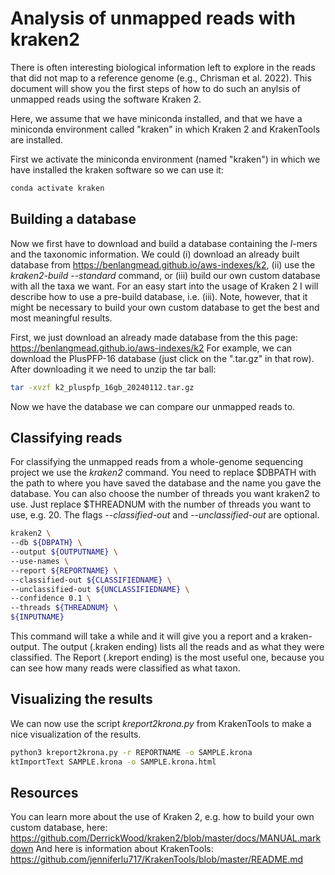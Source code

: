 # Analysis of unmapped reads with kraken2 #


There is often interesting biological information left to explore in the reads that did not map to a reference genome (e.g., Chrisman et al. 2022). This document will show you the first steps of how to do such an anylsis of unmapped reads using the software Kraken 2.

Here, we assume that we have miniconda installed, and that we have a miniconda environment called "kraken" in which Kraken 2 and KrakenTools are installed.

First we activate the miniconda environment (named "kraken") in which we have installed the kraken software so we can use it:

```sh
conda activate kraken
```

## Building a database ##
Now we first have to download and build a database containing the *l*-mers and the taxonomic information. We could (i) download an already built database from https://benlangmead.github.io/aws-indexes/k2, (ii) use the *kraken2-build --standard* command, or (iii) build our own custom database with all the taxa we want.
For an easy start into the usage of Kraken 2 I will describe how to use a pre-build database, i.e. (iii). Note, however, that it might be necessary to build your own custom database to get the best and most meaningful results.

First, we just download an already made database from the this page: https://benlangmead.github.io/aws-indexes/k2
For example, we can download the PlusPFP-16 database (just click on the ".tar.gz" in that row). After downloading it we need to unzip the tar ball:

```sh
tar -xvzf k2_pluspfp_16gb_20240112.tar.gz
```
Now we have the database we can compare our unmapped reads to.

## Classifying reads ##
For classifying the unmapped reads from a whole-genome sequencing project we use the *kraken2* command.
You need to replace $DBPATH with the path to where you have saved the database and the name you gave the database. You can also choose the number of threads you  want kraken2 to use. Just replace $THREADNUM with the number of threads you want to use, e.g. 20. The flags *--classified-out* and
*--unclassified-out* are optional.

```sh
kraken2 \
--db ${DBPATH} \
--output ${OUTPUTNAME} \
--use-names \
--report ${REPORTNAME} \
--classified-out ${CLASSIFIEDNAME} \
--unclassified-out ${UNCLASSIFIEDNAME} \
--confidence 0.1 \
--threads ${THREADNUM} \
${INPUTNAME}
```

This command will take a while and it will give you a report and a kraken-output. The output (.kraken ending) lists all the reads and as what they were classified. The Report (.kreport ending) is the most useful one, because you can see how many reads were classified as what taxon.

## Visualizing the results ##
We can now use the script *kreport2krona.py* from KrakenTools to make a nice visualization of the results.

```sh
python3 kreport2krona.py -r REPORTNAME -o SAMPLE.krona
ktImportText SAMPLE.krona -o SAMPLE.krona.html
```
## Resources ##
You can learn more about the use of Kraken 2, e.g. how to build your own custom database, here: https://github.com/DerrickWood/kraken2/blob/master/docs/MANUAL.markdown
And here is information about KrakenTools: https://github.com/jenniferlu717/KrakenTools/blob/master/README.md



